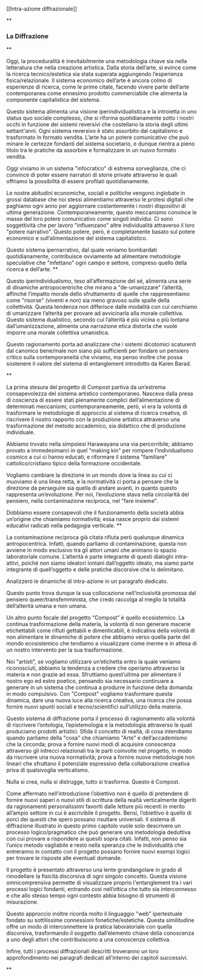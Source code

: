 [[Intra-azione diffrazionale]]

**

### La Diffrazione


**

Oggi, la proceduralità è inevitabilmente una metodologia chiave sia nella letteratura che nella creazione artistica. Dalla storia dell’arte, si evince come la ricerca tecnico/estetica sia stata superata aggiungendo l’esperienza fisica/relazionale. Il sistema economico dell’arte è ancora colmo di esperienze di ricerca, come le prime citate, facendo vivere parte dell’arte contemporanea come ennesimo prodotto commerciabile che alimenta la componente capitalistica del sistema.

Questo sistema alimenta una visione iperindividualistica e la introietta in uno status quo sociale complesso, che si riforma quotidianamente sotto i nostri occhi in funzione dei sistemi reversivi che costellano la storia degli ultimi settant'anni. Ogni sistema reversivo è stato assorbito dal capitalismo e trasformato in formato vendita. L’arte ha un potere comunicativo che può minare le certezze fondanti del sistema societario, e dunque rientra a pieno titolo tra le pratiche da assorbire e formalizzare in un nuovo formato vendita.

Oggi viviamo in un sistema "infocratico" di estrema sorveglianza, che ci convince di poter essere narratori di storie private attraverso le quali offriamo la possibilità di essere profilati quotidianamente.

Le nostre abitudini economiche, sociali e politiche vengono inglobate in grossi database che noi stessi alimentiamo attraverso le protesi digitali che paghiamo ogni anno per aggiornare costantemente i nostri dispositivi di ultima generazione. Contemporaneamente, questo meccanismo convince le masse del loro potere comunicativo come singoli individui. Ci sono soggettività che per lavoro "influenzano" altre individualità attraverso il loro "potere narrativo". Questo potere, però, è completamente basato sul potere economico e sull’alimentazione del sistema capitalistico.

Questo sistema ipernarrativo, dal quale veniamo bombardati quotidianamente, contribuisce ovviamente ad alimentare metodologie speculative che "infettano" ogni campo e settore, compreso quello della ricerca e dell’arte.
**  

Questo iperindividualismo, teso all’affermazione del sé, alimenta una serie di dinamiche antropocentriche che mirano a "de-umanizzare" l’alterità, affinché l’impatto morale dello sfruttamento di quelle che rappresentiamo come "risorse" (viventi e non) sia meno gravoso sulle spalle della collettività. Questa tendenza non differisce dalle modalità con cui cerchiamo di umanizzare l’alterità per provare ad avvicinarla alla morale collettiva. Questo sistema dualistico, secondo cui l’alterità è più vicina o più lontana dall’umanizzazione, alimenta una narrazione etica distorta che vuole imporre una morale collettiva umanistica.

Questo ragionamento porta ad analizzare che i sistemi dicotomici scaturenti dal canonico bene/male non siano più sufficienti per fondare un pensiero critico sulla contemporaneità che viviamo, ma penso inoltre che possa sostenere il valore del sistema di entanglement introdotto da Karen Barad.

**

La prima stesura del progetto di Compost partiva da un’estrema consapevolezza del sistema artistico contemporaneo. Nasceva dalla presa di coscienza di essere stati pienamente complici dell’alimentazione di determinati meccanismi; contemporaneamente, però, vi era la volontà di trasformare le metodologie di approccio al sistema di ricerca creativa, di riscrivere il nostro rapporto con la produzione artistica attraverso una trasformazione del metodo accademico, sia didattico che di produzione individuale.

Abbiamo trovato nella simpoiesi Harawayana una via percorribile; abbiamo provato a immedesimarci in quel "making kin" per rompere l’individualismo cosmico a cui ci hanno educati, e riformare il sistema "familiare" cattolico/cristiano tipico della formazione occidentale.

Vogliamo cambiare la direzione in un mondo dove la linea su cui ci muoviamo è una linea retta, e la normatività ci porta a pensare che la direzione da perseguire sia quella di andare avanti, in quanto questo rappresenta un’evoluzione. Per noi, l’evoluzione stava nella circolarità del pensiero, nella contaminazione reciproca, nel "fare insieme".

Dobbiamo essere consapevoli che il funzionamento della società abbia un’origine che chiamiamo normatività; essa nasce proprio dai sistemi educativi radicati nella pedagogia verticale.
**

La contaminazione reciproca già citata rifiuta però qualunque dinamica antropocentrica. Infatti, quando parliamo di contaminazione, questa non avviene in modo esclusivo tra gli attori umani che animano lo spazio laboratoriale comune. L’alterità è parte integrante di questi dialoghi intra-attivi, poiché non siamo ideatori lontani dall’oggetto ideato, ma siamo parte integrante di quell’oggetto e delle pratiche discorsive che lo delimitano. 

Analizzerò le dinamiche di intra-azione in un paragrafo dedicato.

Questo punto trova dunque la sua collocazione nell’inclusività promossa dal pensiero queer/transfemminista, che credo raccolga al meglio la totalità dell’alterità umana e non umana.

Un altro punto focale del progetto “Compost” è quello ecosistemico. La continua trasformazione della materia, la volontà di non generare macerie etichettabili come rifiuti gettabili e dimenticabili, è indicativa della volontà di non alimentare le dinamiche di potere che abbiamo verso quella parte del mondo ecosistemico che tendiamo a visualizzare come inerme e in attesa di un nostro intervento per la sua trasformazione.

Noi "artisti", se vogliamo utilizzare un’etichetta entro la quale veniamo riconosciuti, abbiamo la tendenza a credere che operiamo attraverso la materia e non grazie ad essa. Sfruttiamo quest’ultima per alimentare il nostro ego ed estro poetico, pensando sia necessario continuare a generare in un sistema che continua a produrre in funzione della domanda in modo compulsivo. Con "Compost" vogliamo trasformare questa dinamica, dare una nuova luce alla ricerca creativa, una ricerca che possa fornire nuovi spunti sociali e tecno/scientifici sull’utilizzo della materia.

Questo sistema di diffrazione porta il processo di ragionamento alla volontà di riscrivere l’ontologia, l’epistemologia e la metodologia attraverso le quali produciamo prodotti artistici. Sfida il concetto di realtà, di cosa intendiamo quando parliamo della "cosa" che chiamiamo "Arte" e dell’accademismo che la circonda; prova a fornire nuovi modi di acquisire conoscenza attraverso gli intrecci relazionali tra le parti coinvolte nel progetto, in modo da riscrivere una nuova normatività; prova a fornire nuove metodologie non lineari che sfruttano il potenziale espressivo della collaborazione creativa priva di qualsivoglia verticalismo.

Nulla si crea, nulla si distrugge, tutto si trasforma. Questo è Compost. 

Come affermato nell’introduzione l’obiettivo non è quello di pretendere di fornire nuovi saperi o nuovi stili di scrittura della realtà verticalmente digeriti da ragionamenti personalissimi favoriti dalle letture più recenti in merito all’ampio settore in cui è ascrivibile il progetto. Bensì, l’obiettivo è quello di porci dei quesiti che spero possano risultare universali. Il sistema di diffrazione illustrato in questo primo capitolo vuole solo descrivere un processo logico/pragmatico che può generare una metodologia deduttiva con cui provare a rispondere ai quesiti sopra citati. Infatti, non penso sia l’unico metodo vagliabile e resto nella speranza che le individualità che entreranno in contatto con il progetto possano fornire nuovi esempi logici per trovare le risposte alle eventuali domande.

Il progetto è presentato attraverso una lente grandangolare in grado di rimodellare la fisicità discorsiva di ogni singolo concetto. Questa visione omnicomprensiva permette di visualizzare proprio l'entanglement tra i vari processi logici fondanti, entrando così nell’ottica che tutto sia interconnesso e che allo stesso tempo ogni contesto abbia bisogno di strumenti di misurazione.

Questo approccio inoltre ricorda molto il linguaggio "web" ipertestuale fondato su sottilissime connessioni fonetiche/estetiche. Questa similitudine offre un modo di interconnettere la pratica laboratoriale con quella discorsiva, trasformando il soggetto dall’elemento chiave della conoscenza a uno degli attori che contribuiscono a una conoscenza collettiva.

Infine, tutti i processi diffrazionali descritti troveranno un loro approfondimento nei paragrafi dedicati all’interno dei capitoli successivi.


**